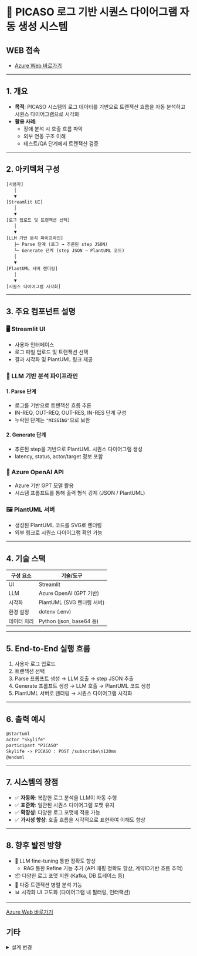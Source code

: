 # 📡 PICASO 로그 기반 시퀀스 다이어그램 자동 생성 시스템

## WEB 접속
- [Azure Web 바로가기](https://pro-lhn-webapp.azurewebsites.net/)

---

## 1. 개요

- **목적**: PICASO 시스템의 로그 데이터를 기반으로 트랜잭션 흐름을 자동 분석하고 시퀀스 다이어그램으로 시각화
- **활용 사례**:
  - 장애 분석 시 호출 흐름 파악
  - 외부 연동 구조 이해
  - 테스트/QA 단계에서 트랜잭션 검증

---

## 2. 아키텍처 구성

```plaintext
[사용자]
   │
   ▼
[Streamlit UI]
   │
   ▼
[로그 업로드 및 트랜잭션 선택]
   │
   ▼
[LLM 기반 분석 파이프라인]
   ├─ Parse 단계 (로그 → 추론된 step JSON)
   └─ Generate 단계 (step JSON → PlantUML 코드)
   │
   ▼
[PlantUML 서버 렌더링]
   │
   ▼
[시퀀스 다이어그램 시각화]
```

---

## 3. 주요 컴포넌트 설명

### 🖥️ Streamlit UI

- 사용자 인터페이스
- 로그 파일 업로드 및 트랜잭션 선택
- 결과 시각화 및 PlantUML 링크 제공

### 🧠 LLM 기반 분석 파이프라인

#### 1. Parse 단계

- 로그를 기반으로 트랜잭션 흐름 추론
- IN-REQ, OUT-REQ, OUT-RES, IN-RES 단계 구성
- 누락된 단계는 `"MISSING"`으로 보완

#### 2. Generate 단계

- 추론된 step을 기반으로 PlantUML 시퀀스 다이어그램 생성
- latency, status, actor/target 정보 포함

### 🔗 Azure OpenAI API

- Azure 기반 GPT 모델 활용
- 시스템 프롬프트를 통해 출력 형식 강제 (JSON / PlantUML)

### 🖼️ PlantUML 서버

- 생성된 PlantUML 코드를 SVG로 렌더링
- 외부 링크로 시퀀스 다이어그램 확인 가능

---

## 4. 기술 스택

| 구성 요소     | 기술/도구                     |
|--------------|-------------------------------|
| UI           | Streamlit                     |
| LLM          | Azure OpenAI (GPT 기반)       |
| 시각화       | PlantUML (SVG 렌더링 서버)    |
| 환경 설정    | dotenv (.env)                 |
| 데이터 처리  | Python (json, base64 등)      |

---

## 5. End-to-End 실행 흐름

1. 사용자 로그 업로드
2. 트랜잭션 선택
3. Parse 프롬프트 생성 → LLM 호출 → step JSON 추출
4. Generate 프롬프트 생성 → LLM 호출 → PlantUML 코드 생성
5. PlantUML 서버로 렌더링 → 시퀀스 다이어그램 시각화

---

## 6. 출력 예시

```plantuml
@startuml
actor "Skylife"
participant "PICASO"
Skylife -> PICASO : POST /subscribe\n120ms
@enduml
```

---

## 7. 시스템의 장점

- ✅ **자동화**: 복잡한 로그 분석을 LLM이 자동 수행
- ✅ **표준화**: 일관된 시퀀스 다이어그램 포맷 유지
- ✅ **확장성**: 다양한 로그 포맷에 적용 가능
- ✅ **가시성 향상**: 호출 흐름을 시각적으로 표현하여 이해도 향상

---

## 8. 향후 발전 방향

- 🧠 LLM fine-tuning 통한 정확도 향상 
  - RAG 통한 Refine 기능 추가 (API 매핑 정확도 향상, 계약ID기반 흐름 추적)
- 📦 다양한 로그 포맷 지원 (Kafka, DB 트레이스 등)
- 🧩 다중 트랜잭션 병렬 분석 기능
- 📊 시각화 UI 고도화 (다이어그램 내 필터링, 인터랙션)

---

[Azure Web 바로가기](https://pro-lhn-webapp.azurewebsites.net/)



## 기타

<details>
<summary>설계 변경</summary>

<!-- summary 아래 한칸 공백 두어야함 -->
### Refine 기능 제외
초기 설계 시 3단계로 파이프 라인을 설계하였으나,  중간 단계인 Refine 에 예상소요 시간이 길어 우선 1,3 단계로 진행함   
** Refine 단계 : API 기능 설명이나 에러코드 등을 보완

```
[LLM 기반 분석 파이프라인]
   ├─ Parse 단계 (로그 → 추론된 step JSON)
   ├─ Refine 단계 (Parse JSON + RAG 스니펫 → refine JSON)
   └─ Generate 단계 (refine JSON → PlantUML 코드)
```
- 발생한 문제
  - Azure AI Search 와 Index 생성 :   
  RAG 로 Refine 기능을 수행하기위해 PICASO 시스템 구조도와 API 규격을 storage 에 넣고 AI Search 와 Embedding 모델 배포함.   
  인덱스를 원하는대로 설정하지 못하였고, chunk 만 생성됨. contents 의 chunk 로는 refine 을 수행하기 어려움
  - 인덱스필드 설정을 위해 skillset 생성 :   
  Azure AI multi-service 생성 후 수동으로 skillset 생성을 시도하였으나 embedding model 사용을 위한 Azure Open AI 호출을 직접할 수 없게 막혀 있음.   
  결국 수동 skillset 이 아닌 Azure AI Search 통한 Emdedding 기능을 활용해야 함
- 조치 방안
  - 원본 문서를 자연어가 아닌 정제된 언어 (ex:json) 로 넣어서 Embedding 시 원하는 Index 생성 가능   
  기존 문서에서 API 기능 및 내용을 json 으로 추출해 보았으나 현재버전은 데이터 누락이 많아 바로 활용하기 어려움. 추가 보완 필요.
   ![alt text](image.png)

</details>

<!--details>
<summary>Web App 배포</summary>

### 
</details-->





